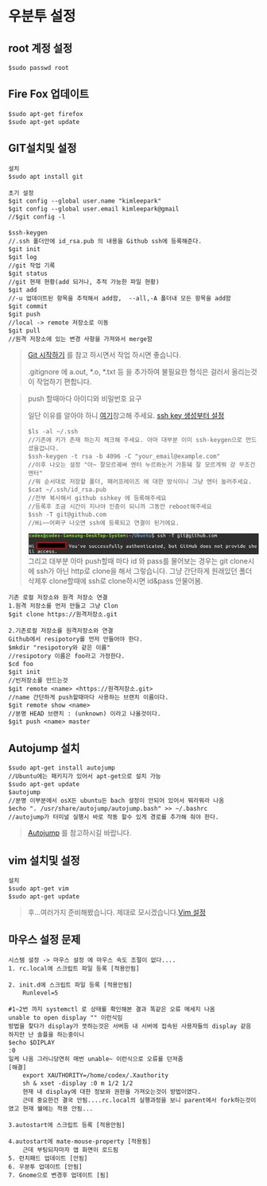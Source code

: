 우분투 설정
===



root 계정 설정
---

```
$sudo passwd root
```



Fire Fox 업데이트
---

```shell
$sudo apt-get firefox
$sudo apt-get update
```



GIT설치및 설정
---

```shell
설치
$sudo apt install git

초기 설정
$git config --global user.name "kimleepark"
$git config --global user.email kimleepark@gmail
//$git config -l

$ssh-keygen 
//.ssh 폴더안에 id_rsa.pub 의 내용을 Github ssh에 등록해준다.
$git init
$git log
//git 작업 기록
$git status
//git 현재 현황(add 되거나, 추적 가능한 파일 현황)
$git add
//-u 업데이트된 항목을 추적해서 add함,  --all,-A 폴더내 모든 항목을 add함
$git commit
$git push
//local -> remote 저장소로 이동
$git pull
//원격 저장소에 있는 변경 사항을 가져와서 merge함

```

>[Git 시작하기](https://git-scm.com/book/ko/v1/%EC%8B%9C%EC%9E%91%ED%95%98%EA%B8%B0-Git-%EC%B5%9C%EC%B4%88-%EC%84%A4%EC%A0%95) 를 참고 하시면서 작업 하시면 좋습니다.
>
>.gitignore 에 a.out, *.o, *.txt 등 을 추가하여 불필요한 형식은 걸러서 올리는것이 작업하기 편합니다.

>push 할때마다 아이디와 비밀번호 요구
>
>일단 이유를 알아야 하니 [여기](https://help.github.com/articles/why-is-git-always-asking-for-my-password/)참고해 주세요.
>[ssh key 생성부터 설정](https://help.github.com/articles/connecting-to-github-with-ssh/)
>
>```shell
>$ls -al ~/.ssh
>//기존에 키가 존재 하는지 체크해 주세요. 아마 대부분 이미 ssh-keygen으로 만드셨을겁니다.
>$ssh-keygen -t rsa -b 4096 -C "your_email@example.com"
>//이후 나오는 설정 "아~ 잘모르궤쎠 엔터 누르롸눈거 가튠뒈 잘 모르게쒀 걍 무조건 엔터"
>//뭐 순서대로 저장할 폴더, 패러프레이즈 에 대한 방식이니 그냥 엔터 눌러주세요.
>$cat ~/.ssh/id_rsa.pub
>//전부 복사해서 github sshkey 에 등록해주세요
>//등록후 조금 시간이 지나야 인증이 되니까 그동안 reboot해주세요
>$ssh -T git@github.com
>//Hi~~어쩌구 나오면 ssh에 등록되고 연결이 된거에요.
>```
>![ssh 인증](./img/ssh/ssh_check.png)
>그리고 대부분 아마 push할때 마다 id 와 pass를 물어보는 경우는 git clone시에 ssh가 아닌 http로 clone을 해서 그렇습니다.
>그냥 간단하게 원래있던 폴더 삭제후
>clone할때에 ssh로 clone하시면 id&pass 안물어봄.


```shell
기존 로컬 저장소와 원격 저장소 연결
1.원격 저장소를 먼저 만들고 그냥 Clon
$git clone https://원격저장소.git

2.기존로컬 저장소를 원격저장소와 연결
Github에서 resipotory를 먼저 만들어야 한다.
$mkdir "resipotory와 같은 이름"
//resipotory 이름은 foo라고 가정한다.
$cd foo
$git init
//빈저장소를 만드는것
$git remote <name> <https://원격저장소.git>
//name 간단하게 push할때마다 사용하는 브랜치 이름이다.
$git remote show <name>
//분명 HEAD 브랜치 : (unknown) 이라고 나올것이다. 
$git push <name> master
```





Autojump 설치
---

```shell
$sudo apt-get install autojump
//Ubuntu에는 패키지가 있어서 apt-get으로 설치 가능
$sudo apt-get update
$autojump
//분명 이부분에서 osX든 ubuntu든 bach 설정이 안되어 있어서 뭐라뭐라 나옴
$echo ". /usr/share/autojump/autojump.bash" >> ~/.bashrc
//autojump가 터미널 실행시 바로 작동 할수 있게 경로를 추가해 줘야 한다.
```

>[Autojump](https://github.com/wting/autojump) 를 참고하시길 바랍니다.








vim 설치및 설정
---

```shell
설치
$sudo apt-get vim
$sudo apt-get update
```
>후...여러가지 준비해봤습니다. 제대로 모시겠습니다.[Vim 설정](./vim/Mac_vim_setting)




마우스 설정 문제
---
```shell
시스템 설정 -> 마우스 설정 에 마우스 속도 조절이 없다....
1. rc.local에 스크립트 파일 등록 [적용안됨]
	
2. init.d에 스크립트 파일 등록 [적용안됨]
	Runlevel=5	

#1~2번 까지 systemctl 로 상태를 확인해본 결과 똑같은 오류 메세지 나옴
unable to open display "" 이런식임
방법을 찾다가 display가 뜻하는것은 서버등 내 서버에 접속된 사용자들의 display 같음 하지만 난 솔플을 하는중이니
$echo $DIPLAY
:0
일케 나옴 그러니당연히 매번 unable~ 이런식으로 오류를 던져줌
[해결]
	export XAUTHORITY=/home/codex/.Xauthority
	sh & xset -display :0 m 1/2 1/2
	현재 내 display에 대한 정보와 권한을 가져오는것이 방법이였다.
	근데 중요한건 결국 안됨....rc.local의 실행과정을 보니 parent에서 fork하는것이였고 현재 쉘에는 적용 안됨...

3.autostart에 스크립트 등록 [적용안됨]

4.autostart에 mate-mouse-property [적용됨]
	근데 부팅되자마자 앱 화면이 로드됨
5. 런치패드 업데이트 [안됨]
6. 우분투 업데이트 [안됨]
7. Gnome으로 변경후 업데이트 [됨]
```